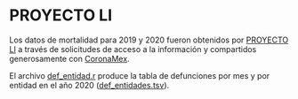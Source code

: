 # PROYECTO LI

Los datos de mortalidad para 2019 y 2020 fueron obtenidos por
[PROYECTO LI](www.proyecto.li) a través de solicitudes de acceso a la
información y compartidos generosamente con
[CoronaMex](coronamex.github.io).

El archivo [def_entidad.r](def_entidad.r) produce la tabla de defunciones
por mes y por entidad en el año 2020 ([def_entidades.tsv](def_entidades.tsv)).
